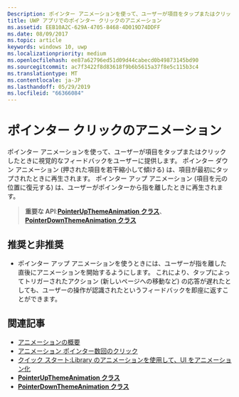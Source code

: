 ```yaml
---
Description: ポインター アニメーションを使って、ユーザーが項目をタップまたはクリックしたときに視覚的なフィードバックをユーザーに提供します。
title: UWP アプリでのポインター クリックのアニメーション
ms.assetid: EEB10A2C-629A-4705-8468-4D019D74DDFF
ms.date: 08/09/2017
ms.topic: article
keywords: windows 10, uwp
ms.localizationpriority: medium
ms.openlocfilehash: ee87a62796ed51d09d44cabecd0b49873145bd90
ms.sourcegitcommit: ac7f3422f8d83618f9b6b5615a37f8e5c115b3c4
ms.translationtype: MT
ms.contentlocale: ja-JP
ms.lasthandoff: 05/29/2019
ms.locfileid: "66366084"
---
```

# <a name="pointer-click-animations"></a>ポインター クリックのアニメーション



ポインター アニメーションを使って、ユーザーが項目をタップまたはクリックしたときに視覚的なフィードバックをユーザーに提供します。 ポインター ダウン アニメーション (押された項目を若干縮小して傾ける) は、項目が最初にタップされたときに再生されます。 ポインター アップ アニメーション (項目を元の位置に復元する) は、ユーザーがポインターから指を離したときに再生されます。


> **重要な API**:[**PointerUpThemeAnimation クラス**](https://docs.microsoft.com/uwp/api/Windows.UI.Xaml.Media.Animation.PointerUpThemeAnimation)、 [ **PointerDownThemeAnimation クラス**](https://docs.microsoft.com/uwp/api/Windows.UI.Xaml.Media.Animation.PointerDownThemeAnimation)


## <a name="dos-and-donts"></a>推奨と非推奨

-   ポインター アップ アニメーションを使うときには、ユーザーが指を離した直後にアニメーションを開始するようにします。 これにより、タップによってトリガーされたアクション (新しいページへの移動など) の応答が遅れたとしても、ユーザーの操作が認識されたというフィードバックを即座に返すことができます。

## <a name="related-articles"></a>関連記事

* [アニメーションの概要](https://docs.microsoft.com/windows/uwp/graphics/animations-overview)
* [アニメーション ポインター数回のクリック](https://docs.microsoft.com/previous-versions/windows/apps/jj649432(v=win.10))
* [クイック スタート:Library のアニメーションを使用して、UI をアニメーション化](https://docs.microsoft.com/previous-versions/windows/apps/hh452703(v=win.10))
* [**PointerUpThemeAnimation クラス**](https://docs.microsoft.com/uwp/api/Windows.UI.Xaml.Media.Animation.PointerUpThemeAnimation)
* [**PointerDownThemeAnimation クラス**](https://docs.microsoft.com/uwp/api/Windows.UI.Xaml.Media.Animation.PointerDownThemeAnimation)

 

 





